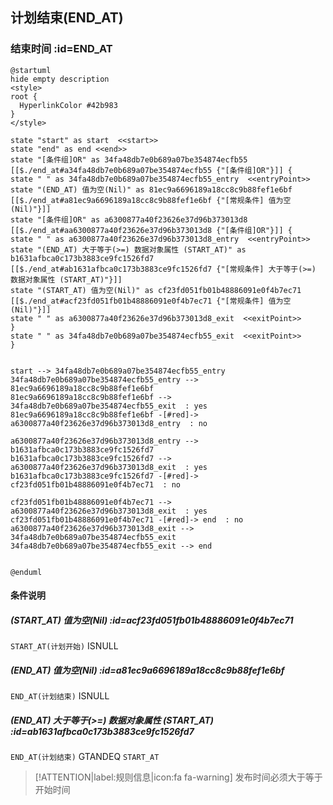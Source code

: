 ## 计划结束(END_AT) <!-- {docsify-ignore-all} -->

   

### 结束时间 :id=END_AT

```plantuml
@startuml
hide empty description
<style>
root {
  HyperlinkColor #42b983
}
</style>

state "start" as start  <<start>>
state "end" as end <<end>>
state "[条件组]OR" as 34fa48db7e0b689a07be354874ecfb55 [[$./end_at#a34fa48db7e0b689a07be354874ecfb55 {"[条件组]OR"}]] {
state " " as 34fa48db7e0b689a07be354874ecfb55_entry  <<entryPoint>>
state "(END_AT) 值为空(Nil)" as 81ec9a6696189a18cc8c9b88fef1e6bf [[$./end_at#a81ec9a6696189a18cc8c9b88fef1e6bf {"[常规条件] 值为空(Nil)"}]]
state "[条件组]OR" as a6300877a40f23626e37d96b373013d8 [[$./end_at#aa6300877a40f23626e37d96b373013d8 {"[条件组]OR"}]] {
state " " as a6300877a40f23626e37d96b373013d8_entry  <<entryPoint>>
state "(END_AT) 大于等于(>=) 数据对象属性 (START_AT)" as b1631afbca0c173b3883ce9fc1526fd7 [[$./end_at#ab1631afbca0c173b3883ce9fc1526fd7 {"[常规条件] 大于等于(>=) 数据对象属性 (START_AT)"}]]
state "(START_AT) 值为空(Nil)" as cf23fd051fb01b48886091e0f4b7ec71 [[$./end_at#acf23fd051fb01b48886091e0f4b7ec71 {"[常规条件] 值为空(Nil)"}]]
state " " as a6300877a40f23626e37d96b373013d8_exit  <<exitPoint>>
}
state " " as 34fa48db7e0b689a07be354874ecfb55_exit  <<exitPoint>>
}


start --> 34fa48db7e0b689a07be354874ecfb55_entry 
34fa48db7e0b689a07be354874ecfb55_entry --> 81ec9a6696189a18cc8c9b88fef1e6bf 
81ec9a6696189a18cc8c9b88fef1e6bf --> 34fa48db7e0b689a07be354874ecfb55_exit  : yes
81ec9a6696189a18cc8c9b88fef1e6bf -[#red]-> a6300877a40f23626e37d96b373013d8_entry  : no

a6300877a40f23626e37d96b373013d8_entry --> b1631afbca0c173b3883ce9fc1526fd7 
b1631afbca0c173b3883ce9fc1526fd7 --> a6300877a40f23626e37d96b373013d8_exit  : yes
b1631afbca0c173b3883ce9fc1526fd7 -[#red]-> cf23fd051fb01b48886091e0f4b7ec71  : no

cf23fd051fb01b48886091e0f4b7ec71 --> a6300877a40f23626e37d96b373013d8_exit  : yes
cf23fd051fb01b48886091e0f4b7ec71 -[#red]-> end  : no
a6300877a40f23626e37d96b373013d8_exit --> 34fa48db7e0b689a07be354874ecfb55_exit 
34fa48db7e0b689a07be354874ecfb55_exit --> end 


@enduml
```

#### 条件说明

##### (START_AT) 值为空(Nil) :id=acf23fd051fb01b48886091e0f4b7ec71



`START_AT(计划开始)` ISNULL 

##### (END_AT) 值为空(Nil) :id=a81ec9a6696189a18cc8c9b88fef1e6bf



`END_AT(计划结束)` ISNULL 

##### (END_AT) 大于等于(>=) 数据对象属性 (START_AT) :id=ab1631afbca0c173b3883ce9fc1526fd7



`END_AT(计划结束)` GTANDEQ  `START_AT`

> [!ATTENTION|label:规则信息|icon:fa fa-warning]
> 发布时间必须大于等于开始时间







